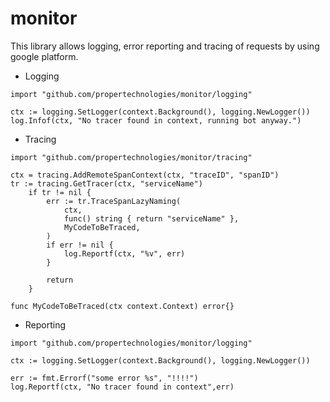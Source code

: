 # monitor
This library allows logging, error reporting and 
tracing of requests by using google platform.
- Logging
```golang
import "github.com/propertechnologies/monitor/logging"

ctx := logging.SetLogger(context.Background(), logging.NewLogger())
log.Infof(ctx, "No tracer found in context, running bot anyway.")
```

- Tracing
```golang
import "github.com/propertechnologies/monitor/tracing"

ctx = tracing.AddRemoteSpanContext(ctx, "traceID", "spanID")
tr := tracing.GetTracer(ctx, "serviceName")
	if tr != nil {
		err := tr.TraceSpanLazyNaming(
			ctx,
			func() string { return "serviceName" },
			MyCodeToBeTraced,
		)
		if err != nil {
			log.Reportf(ctx, "%v", err)
		}

		return
	}

func MyCodeToBeTraced(ctx context.Context) error{}
```

- Reporting
```golang
import "github.com/propertechnologies/monitor/logging"

ctx := logging.SetLogger(context.Background(), logging.NewLogger())

err := fmt.Errorf("some error %s", "!!!!")
log.Reportf(ctx, "No tracer found in context",err)
```
